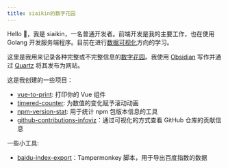 ```yaml
---
title: siaikin的数字花园
---
```

Hello 🙋，我是 siaikin，一名普通开发者。前端开发是我的主要工作，也在使用 Golang 开发服务端程序。目前在进行[数据可视化](./数据可视化)方向的学习。

这里是我用来记录各种完整或不完整信息的[数字花园](https://maggieappleton.com/garden-history)。我使用 [Obsidian](https://obsidian.md/) 写作并通过 [Quartz](https://github.com/jackyzha0/quartz) 将其发布为网站。

这是我创建的一些项目：
- [vue-to-print](https://github.com/siaikin/vue-to-print): 打印你的 Vue 组件
- [timered-counter](https://github.com/siaikin/timered-counter): 为数值的变化赋予滚动动画
- [npm-version-stat](https://github.com/siaikin/npm-version-stat): 用于统计 npm 包版本信息的工具
- [github-contributions-infoviz](https://github-contributions-infoviz.netlify.app/)：通过可视化的方式查看 GitHub 仓库的贡献信息

一些小工具: 
- [baidu-index-export](https://github.com/siaikin/baidu-index-export)：Tampermonkey 脚本，用于导出百度指数的数据
